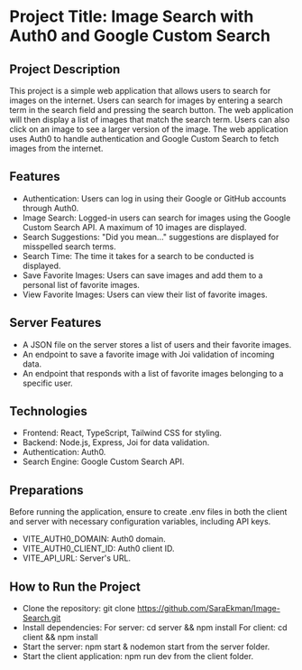 # Project Title: Image Search with Auth0 and Google Custom Search
## Project Description
This project is a simple web application that allows users to search for images on the internet. Users can search for images by entering a search term in the search field and pressing the search button. The web application will then display a list of images that match the search term. Users can also click on an image to see a larger version of the image. The web application uses Auth0 to handle authentication and Google Custom Search to fetch images from the internet.

## Features
- Authentication: Users can log in using their Google or GitHub accounts through Auth0.
- Image Search: Logged-in users can search for images using the Google Custom Search API. A maximum of 10 images are displayed.
- Search Suggestions: "Did you mean..." suggestions are displayed for misspelled search terms.
- Search Time: The time it takes for a search to be conducted is displayed.
- Save Favorite Images: Users can save images and add them to a personal list of favorite images.
- View Favorite Images: Users can view their list of favorite images.

## Server Features
- A JSON file on the server stores a list of users and their favorite images.
- An endpoint to save a favorite image with Joi validation of incoming data.
- An endpoint that responds with a list of favorite images belonging to a specific user.

## Technologies
- Frontend: React, TypeScript, Tailwind CSS for styling.
- Backend: Node.js, Express, Joi for data validation.
- Authentication: Auth0.
- Search Engine: Google Custom Search API.


## Preparations
Before running the application, ensure to create .env files in both the client and server with necessary configuration variables, including API keys.
- VITE_AUTH0_DOMAIN: Auth0 domain.
- VITE_AUTH0_CLIENT_ID: Auth0 client ID.
- VITE_API_URL: Server's URL.

## How to Run the Project
- Clone the repository: git clone https://github.com/SaraEkman/Image-Search.git
- Install dependencies:
For server: cd server && npm install
For client: cd client && npm install
- Start the server: npm start & nodemon start from the server folder.
- Start the client application: npm run dev from the client folder.